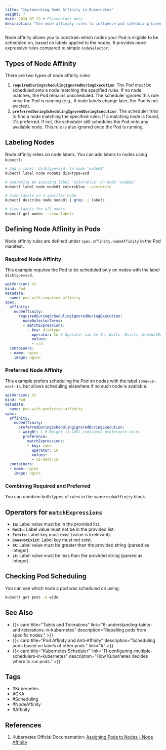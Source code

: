 ```yaml
---
title: "Implementing Node Affinity in Kubernetes"
weight: 7
date: 2024-07-29 # Placeholder date
description: "Use node affinity rules to influence pod scheduling based on node labels in Kubernetes."
---
```


Node affinity allows you to constrain which nodes your Pod is eligible to be scheduled on, based on labels applied to the nodes. It provides more expressive rules compared to simple `nodeSelector`.

## Types of Node Affinity

There are two types of node affinity rules:

1.  **`requiredDuringSchedulingIgnoredDuringExecution`**: The Pod *must* be scheduled onto a node matching the specified rules. If no node matches, the Pod remains unscheduled. The scheduler ignores this rule once the Pod is running (e.g., if node labels change later, the Pod is not evicted).
2.  **`preferredDuringSchedulingIgnoredDuringExecution`**: The scheduler *tries* to find a node matching the specified rules. If a matching node is found, it's preferred. If not, the scheduler still schedules the Pod onto any available node. This rule is also ignored once the Pod is running.

## Labeling Nodes

Node affinity relies on node labels. You can add labels to nodes using `kubectl`:

```bash
# Add a label 'disktype=ssd' to node 'node01'
kubectl label node node01 disktype=ssd

# Overwrite an existing label 'color=blue' on node 'node01'
kubectl label node node01 color=blue --overwrite

# View labels on a specific node
kubectl describe node node01 | grep -i labels

# View labels for all nodes
kubectl get nodes --show-labels
```

## Defining Node Affinity in Pods

Node affinity rules are defined under `spec.affinity.nodeAffinity` in the Pod manifest.

### Required Node Affinity

This example requires the Pod to be scheduled only on nodes with the label `disktype=ssd`.

```yaml
apiVersion: v1
kind: Pod
metadata:
  name: pod-with-required-affinity
spec:
  affinity:
    nodeAffinity:
      requiredDuringSchedulingIgnoredDuringExecution:
        nodeSelectorTerms:
        - matchExpressions:
          - key: disktype
            operator: In # Operator can be In, NotIn, Exists, DoesNotExist, Gt, Lt
            values:
            - ssd
  containers:
  - name: nginx
    image: nginx
```

### Preferred Node Affinity

This example prefers scheduling the Pod on nodes with the label `zone=us-east-1a`, but allows scheduling elsewhere if no such node is available.

```yaml
apiVersion: v1
kind: Pod
metadata:
  name: pod-with-preferred-affinity
spec:
  affinity:
    nodeAffinity:
      preferredDuringSchedulingIgnoredDuringExecution:
      - weight: 1 # Weight (1-100) indicates preference level
        preference:
          matchExpressions:
          - key: zone
            operator: In
            values:
            - us-east-1a
  containers:
  - name: nginx
    image: nginx
```

### Combining Required and Preferred

You can combine both types of rules in the same `nodeAffinity` block.

## Operators for `matchExpressions`

- **`In`**: Label value must be in the provided list.
- **`NotIn`**: Label value must not be in the provided list.
- **`Exists`**: Label key must exist (value is irrelevant).
- **`DoesNotExist`**: Label key must not exist.
- **`Gt`**: Label value must be greater than the provided string (parsed as integer).
- **`Lt`**: Label value must be less than the provided string (parsed as integer).

## Checking Pod Scheduling

You can see which node a pod was scheduled on using:

```bash
kubectl get pods -o wide
```

## See Also

- {{< card title="Taints and Tolerations" link="6-understanding-taints-and-tolerations-in-kubernetes" description="Repelling pods from specific nodes." >}}
- {{< card title="Pod Affinity and Anti-Affinity" description="Scheduling pods based on labels of other pods." link="#" >}} <!-- Add link when available -->
- {{< card title="Kubernetes Scheduler" link="11-configuring-multiple-schedulers-in-kubernetes" description="How Kubernetes decides where to run pods." >}}

## Tags

- #Kubernetes
- #CKA
- #Scheduling
- #NodeAffinity
- #Affinity

## References

1.  Kubernetes Official Documentation: [Assigning Pods to Nodes - Node Affinity](https://kubernetes.io/docs/concepts/scheduling-eviction/assign-pod-node/#node-affinity) 